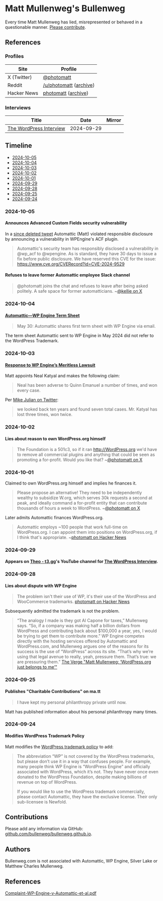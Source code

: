 # Matt Mullenweg's Bullenweg

Every time Matt Mullenweg has lied, misrepresented or behaved in a questionable manner. [Please contribute](#contributions).

## References

### Profiles

| Site        | Profile      |
| ------------| -------------|
| X (Twitter) | [@photomatt](https://x.com/photomatt)   |
| Reddit      | [/u/photomatt](https://reddit.com/user/photomatt) ([archive](https://web.archive.org/web/20240927143217/reddit.com/user/photomatt)) |
| Hacker News | [photomatt](https://news.ycombinator.com/user?id=photomatt) ([archive](https://web.archive.org/web/20240930175846/news.ycombinator.com/user?id=photomatt)) |

### Interviews

| Title | Date | Mirror |
| ---- | ---- | ---- |
| [The WordPress Interview](https://www.youtube.com/watch?v=OUJgahHjAKU) | 2024-09-29 | |

## Timeline

* [2024-10-05](#2024-10-05)
* [2024-10-04](#2024-10-04)
* [2024-10-03](#2024-10-03)
* [2024-10-02](#2024-10-02)
* [2024-10-01](#2024-10-01)
* [2024-09-29](#2024-09-29)
* [2024-09-28](#2024-09-28)
* [2024-09-25](#2024-09-25)
* [2024-09-24](#2024-09-24)

### 2024-10-05 

#### Announces Advanced Custom Fields security vulnerability

In a [since deleted tweet](https://x.com/automattic/status/1842612123488473341) Automattic (Matt) violated responsible disclosure by announcing a vulnerability in WPEngine's ACF plugin.

> Automattic's security team has responsibly disclosed a vulnerability in @wp_acf to @wpengine. As is standard, they have 30 days to issue a fix before public disclosure. We have reserved this CVE for the issue: https://www.cve.org/CVERecord?id=CVE-2024-9529

#### Refuses to leave former Automattic employee Slack channel

> @photomatt joins the chat and refuses to leave after being asked politely. A safe space for former automatticians. ~[@kellie on X](https://x.com/kellie/status/1842625951508701214)

### 2024-10-04

#### [Automattic—WP Engine Term Sheet](https://automattic.com/2024/10/01/wpe-terms/)

> May 30: Automattic shares first term sheet with WP Engine via email.

The term sheet Automattic sent to WP Engine in May 2024 did not refer to the WordPress Trademark.

### 2024-10-03

#### [Response to WP Engine’s Meritless Lawsuit](https://automattic.com/2024/10/03/meritless/)

Matt appoints Neal Katyal and makes the following claim:

> Neal has been adverse to Quinn Emanuel a number of times, and won every case.

Per [Mike Julian on Twitter](https://x.com/mike_julian/status/1842760610393825723):

> we looked back ten years and found seven total cases. Mr. Katyal has lost three times, won twice.

### 2024-10-02

#### Lies about reason to own WordPress.org himself

> The Foundation is a 501c3, so if it ran http://WordPress.org we'd have to remove all commercial plugins and anything that could be seen as promoting a for-profit. Would you like that? ~[@photomatt on X](https://x.com/photomatt/status/1841399185649623074)

### 2024-10-01

Claimed to own WordPress.org himself and implies he finances it.

> Please propose an alternative! They need to be independently wealthy to subsidize W.org, which serves 30k requests a second at peak, and ideally command a for-profit entity that can contribute thousands of hours a week to WordPress. ~[@photomatt on X](https://x.com/photomatt/status/1840892990413553976)

Later admits Automattic finances WordPress.org.

> Automattic employs ~100 people that work full-time on WordPress.org. I can appoint them into positions on WordPress.org, if I think that's appropriate. ~[photomatt on Hacker News](https://news.ycombinator.com/item?id=41726796)

### 2024-09-29

#### Appears on [Theo - t3․gg](https://www.youtube.com/@t3dotgg)'s YouTube channel for [The WordPress Interview](https://www.youtube.com/watch?v=OUJgahHjAKU).

### 2024-09-28

#### Lies about dispute with WP Engine

> The problem isn't their use of WP, it's their use of the WordPress and WooCommerce trademarks. [photomatt on Hacker News](https://news.ycombinator.com/item?id=41678035)

Subsequently admitted the trademark is not the problem.

> “The analogy I made is they got Al Capone for taxes,” Mullenweg says. “So, if a company was making half a billion dollars from WordPress and contributing back about $100,000 a year, yes, I would be trying to get them to contribute more.” WP Engine competes directly with the hosting services offered by Automattic and WordPress.com, and Mullenweg argues one of the reasons for its success is the use of “WordPress” across its site. “That’s why we’re using that legal avenue to really, yeah, pressure them. That’s true: we are pressuring them.” [The Verge "Matt Mullenweg: ‘WordPress.org just belongs to me’"](https://www.theverge.com/2024/10/4/24262232/matt-mullenweg-wordpress-org-wp-engine)

### 2024-09-25

#### Publishes "Charitable Contributions" on ma.tt

> I have kept my personal philanthropy private until now.

Matt has published information about his personal philanthropy many times.

### 2024-09-24

#### Modifies WordPress Trademark Policy

Matt modifies the [WordPress trademark policy](https://wordpressfoundation.org/trademark-policy/) to add:

> The abbreviation “WP” is not covered by the WordPress trademarks, but please don’t use it in a way that confuses people. For example, many people think WP Engine is “WordPress Engine” and officially associated with WordPress, which it’s not. They have never once even donated to the WordPress Foundation, despite making billions of revenue on top of WordPress.
> 
> If you would like to use the WordPress trademark commercially, please contact Automattic, they have the exclusive license. Their only sub-licensee is Newfold.

## Contributions

Please add any information via GitHub: [github.com/bullenweg/bullenweg.github.io](https://github.com/bullenweg/bullenweg.github.io).

## Authors

Bullenweg.com is not associated with Automattic, WP Engine, Silver Lake or Matthew Charles Mullenweg.

## References

[Complaint-WP-Engine-v-Automattic-et-al.pdf](https://wpengine.com/wp-content/uploads/2024/10/Complaint-WP-Engine-v-Automattic-et-al.pdf)
